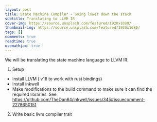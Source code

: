 ```yaml
---
layout: post
title: State Machine Compiler - Going lower down the stack
subtitle: Translating to LLVM IR
cover-img: https://source.unsplash.com/featured/1920x1080/
thumbnail-img: https://source.unsplash.com/featured/1920x1080/
tags: []
comments: true
readtime: true
usemathjax: true
---
```


We will be translating the state machine language to LLVM IR.

1. Setup
- Install LLVM ( v18 to work with rust bindings)
- Install inkwell
- Make modifications to the build command to make sure it can find the required libraries. See: https://github.com/TheDan64/inkwell/issues/345#issuecomment-2278650151

2. Write basic llvm compiler trait